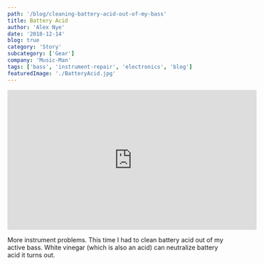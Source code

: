 ```yaml
---
path: '/blog/cleaning-battery-acid-out-of-my-bass'
title: Battery Acid
author: 'Alex Nye'
date: '2018-12-14'
blog: true
category: 'Story' 
subcategory: ['Gear']
company: 'Music-Man'
tags: ['bass', 'instrument-repair', 'electronics', 'blog']
featuredImage: './BatteryAcid.jpg'
---
```

<iframe width="560" height="315" src="https://www.youtube-nocookie.com/embed/WmgMVN2gTtw" frameborder="0" allow="accelerometer; autoplay; encrypted-media; gyroscope; picture-in-picture" allowfullscreen></iframe>

More instrument problems. This time I had to clean battery acid out of my active bass. White vinegar (which is also an acid) can neutralize battery acid it turns out. 

